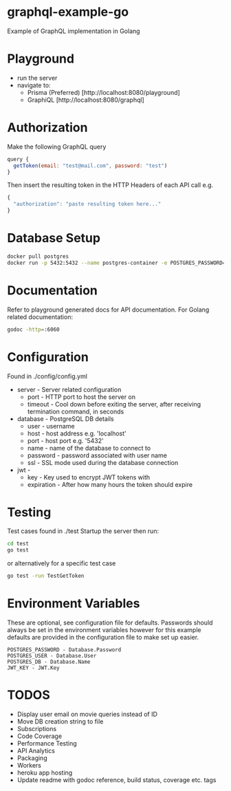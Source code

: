 # graphql-example-go
Example of GraphQL implementation in Golang

# Playground
* run the server
* navigate to:
  * Prisma (Preferred) [http://localhost:8080/playground]
  * GraphiQL [http://localhost:8080/graphql]

# Authorization
Make the following GraphQL query
```javascript
query {
  getToken(email: "test@mail.com", password: "test")
}
```
Then insert the resulting token in the HTTP Headers of each API call e.g.
```javascript
{
  "authorization": "paste resulting token here..."
}
```

# Database Setup
```bash
docker pull postgres
docker run -p 5432:5432 --name postgres-container -e POSTGRES_PASSWORD=password -e POSTGRES_USER=user -e POSTGRES_DB=test_db -d postgres
```

# Documentation
Refer to playground generated docs for API documentation.
For Golang related documentation:
```bash
godoc -http=:6060
```

# Configuration
Found in ./config/config.yml
* server - Server related configuration
  * port - HTTP port to host the server on
  * timeout - Cool down before exiting the server, after receiving termination command, in seconds
* database - PostgreSQL DB details
  * user - username
  * host - host address e.g. 'localhost'
  * port - host port e.g. '5432'
  * name - name of the database to connect to
  * password - password associated with user name
  * ssl - SSL mode used during the database connection
* jwt -
  * key - Key used to encrypt JWT tokens with
  * expiration - After how many hours the token should expire

# Testing
Test cases found in ./test
Startup the server then run:
```bash
cd test
go test
```
or alternatively for a specific test case
```bash
go test -run TestGetToken
```

# Environment Variables
These are optional, see configuration file for defaults.
Passwords should always be set in the environment variables however for this example 
defaults are provided in the configuration file to make set up easier.
```
POSTGRES_PASSWORD - Database.Password
POSTGRES_USER - Database.User
POSTGRES_DB - Database.Name
JWT_KEY - JWT.Key
```

# TODOS
* Display user email on movie queries instead of ID
* Move DB creation string to file
* Subscriptions
* Code Coverage
* Performance Testing
* API Analytics
* Packaging
* Workers
* heroku app hosting
* Update readme with godoc reference, build status, coverage etc. tags
